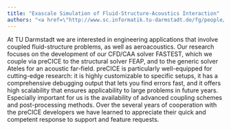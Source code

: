 ```yaml
---
title: "Exascale Simulation of Fluid-Structure-Acoustics Interaction"
authors: "<a href=\"http://www.sc.informatik.tu-darmstadt.de/fg/people/thorsten_reimann.en.jsp\">Dr. Thorsten Reimann</a>, Scientific Computing, Technical University Darmstadt, Germany"
---
```

At TU Darmstadt we are interested in engineering applications that involve coupled fluid-structure problems, as well as aeroacoustics.
Our research focuses on the development of our CFD/CAA solver FASTEST, which we couple via preCICE to the structural solver FEAP, and to the generic solver Ateles for an acoustic far-field.
preCICE is particularly well-equipped for cutting-edge research: it is highly customizable to specific setups, it has a comprehensive debugging output that lets you find errors fast, and it offers high scalability that ensures applicability to large problems in future years.
Especially important for us is the availability of advanced coupling schemes and post-processing methods.
Over the several years of cooperation with the preCICE developers we have learned to appreciate their quick and competent response to support and feature requests.
